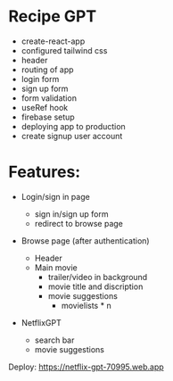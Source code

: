 # Recipe GPT

- create-react-app
- configured tailwind css
- header
- routing of app
- login form
- sign up form
- form validation
- useRef hook
- firebase setup
- deploying app to production
- create signup user account

# Features:

- Login/sign in page
  - sign in/sign up form
  - redirect to browse page
- Browse page (after authentication)

  - Header
  - Main movie
    - trailer/video in background
    - movie title and discription
    - movie suggestions
      - movielists \* n

- NetflixGPT
  - search bar
  - movie suggestions

Deploy: https://netflix-gpt-70995.web.app

